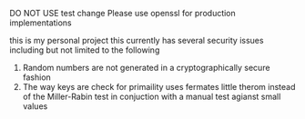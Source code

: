 DO NOT USE
test change
Please use openssl for production implementations

this is my personal project this currently has several security issues including
but not limited to the following

1. Random numbers are not generated in a cryptographically secure fashion
2. The way keys are check for primaility uses fermates little therom instead of
 the Miller-Rabin test in conjuction with a manual test agianst small values





